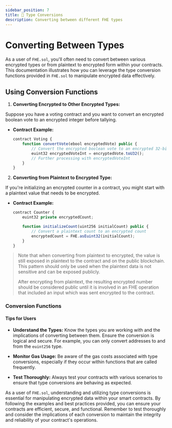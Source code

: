 ```yaml
---
sidebar_position: 7
title: 🧙 Type Conversions
description: Converting between different FHE types
---
```


# Converting Between Types

As a user of `FHE.sol`, you'll often need to convert between various encrypted types or from plaintext to encrypted form within your contracts. This documentation illustrates how you can leverage the type conversion functions provided in `FHE.sol` to manipulate encrypted data effectively.

## Using Conversion Functions

1. **Converting Encrypted to Other Encrypted Types:**

Suppose you have a voting contract and you want to convert an encrypted boolean vote to an encrypted integer before tallying.

- **Contract Example:**
    ```Javascript
    contract Voting { 
        function convertVote(ebool encryptedVote) public {
            // Convert the encrypted boolean vote to an encrypted 32-bit integer
            euint32 encryptedVoteInt = encryptedVote.toU32();
            // Further processing with encryptedVoteInt
        }
    }
    ```

2. **Converting from Plaintext to Encrypted Type:**

If you're initializing an encrypted counter in a contract, you might start with a plaintext value that needs to be encrypted.

- **Contract Example:**
    ```Javascript
    contract Counter {
        euint32 private encryptedCount;

        function initializeCount(uint256 initialCount) public {
            // Convert a plaintext count to an encrypted count
            encryptedCount = FHE.asEuint32(initialCount);
        }
    }
    ```

> Note that when converting from plaintext to encrypted, the value is still exposed in plaintext to the contract and on the public blockchain.
> This pattern should only be used when the plaintext data is not sensitive and can be exposed publicly.
>
> After encrypting from plaintext, the resulting encrypted number should be considered public until it is involved in an FHE operation that
> included an input which was sent encrypted to the contract.

### Conversion Functions

#### Tips for Users

- **Understand the Types:** Know the types you are working with and the implications of converting between them. Ensure the conversion is logical and secure.
For example, you can only convert addresses to and from the `euint256` type.

- **Monitor Gas Usage:** Be aware of the gas costs associated with type conversions, especially if they occur within functions that are called frequently.

- **Test Thoroughly:** Always test your contracts with various scenarios to ensure that type conversions are behaving as expected.

As a user of `FHE.sol`, understanding and utilizing type conversions is essential for manipulating encrypted data within your smart contracts. By following the examples and best practices provided, you can ensure your contracts are efficient, secure, and functional. Remember to test thoroughly and consider the implications of each conversion to maintain the integrity and reliability of your contract's operations.
